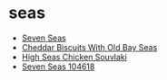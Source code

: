 # seas

 * [Seven Seas](../../index/s/seven-seas-104618.json)
 * [Cheddar Biscuits With Old Bay Seas](../../index/c/cheddar-biscuits-with-old-bay-seas.json)
 * [High Seas Chicken Souvlaki](../../index/h/high-seas-chicken-souvlaki.json)
 * [Seven Seas 104618](../../index/s/seven-seas-104618.json)
